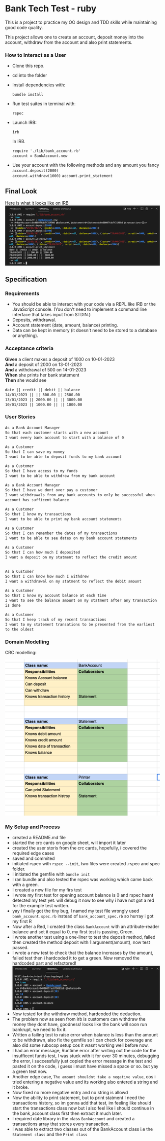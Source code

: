 # Bank Tech Test - ruby
This is a project to practice my OO design and TDD skills while maintaining good code quality.

This project allows one to create an account, deposit money into the account, withdraw from the account and also print statements.


### How to Interact as a User
- Clone this repo.
- cd into the folder
- Install dependencies with:

   ```shell
   bundle install
   ```

- Run test suites in terminal with:

   ```shell
   rspec 
   ```

- Launch IRB:

   ```shell
   irb
   ```

  In IRB.

   ```irb
   require './lib/bank_account.rb'
   account = BankAccount.new
   ```

- Use your account with the following methods and any amount you fancy
 `account.deposit(2000)`  
 `account.withdraw(1000)` 
 `account.print_statement` 

## Final Look 
Here is what it looks like on IRB 
![Final Look](image/finalshot.png)

## Specification

### Requirements

* You should be able to interact with your code via a REPL like IRB or the JavaScript console.  (You don't need to implement a command line interface that takes input from STDIN.)
* Deposits, withdrawal.
* Account statement (date, amount, balance) printing.
* Data can be kept in memory (it doesn't need to be stored to a database or anything).

### Acceptance criteria

**Given** a client makes a deposit of 1000 on 10-01-2023  
**And** a deposit of 2000 on 13-01-2023  
**And** a withdrawal of 500 on 14-01-2023  
**When** she prints her bank statement  
**Then** she would see

```
date || credit || debit || balance
14/01/2023 || || 500.00 || 2500.00
13/01/2023 || 2000.00 || || 3000.00
10/01/2023 || 1000.00 || || 1000.00
```

### User Stories 

```
As a Bank Account Manager 
So that each customer starts with a new account
I want every bank account to start with a balance of 0
```

```
As a Customer 
So that I can save my money
I want to be able to deposit funds to my bank account
```

```
As a Customer 
So that I have access to my funds
I want to be able to withdraw from my bank account
```

```
As a Bank Account Manager
So that I have we dont over pay a customer
I want withdrawals from any bank accounts to only be successful when account has sufficent balance
```
```
As a Customer 
So that I know my transactions
I want to be able to print my bank account statements
```

```
As a Customer 
So that I can remember the dates of my transactions
I want to be able to see dates on my bank account statements
```

```
As a Customer 
So that I can how much I deposited
I want a deposit on my statment to reflect the credit amount
```

```

As a Customer 
So that I can know how much I withdrew
I want a withdrawal on my statment to reflect the debit amount
```

```
As a Customer 
So that I know my account balance at each time
I want to see the balance amount on my statment after any transaction is done
```

```
As a Customer 
So that I keep track of my recent transactions
I want to my statement transations to be presented from the earliest to the oldest
```

### Domain Modelling

CRC modelling:

![CRC Model](image/crc_cardd.png)

### My Setup and Process
- created a README.md file
- started the crc cards on google sheet, will import it later
- created the user storis from the crc cards, hopefully, i covered the required edge cases
- saved and commited
- initiated rspec with `rspec --init`, two files were created .rspec and spec folder.
- I initiated the gemfile with `bundle init` 
- I ran bundle and also tested the rspec was working which came back with a green.
- I created a new file for my firs test
- I wrote my first test for opening account balance is 0 and rspec hasnt detected my test yet. will debug it now to see why i have not got a red for the example test written.
- yay i finally got the tiny bug, I named my test file wrongly used `bank_account.spec.rb` instead of `bank_account_spec.rb` so hurray i got my first R
- Now after a Red, I created the class `BankAccount` with an attribute-reader balance and set it equal to 0, my first test is passing, Green.
- I wrote another test using a one-liner to test the deposit method, failed then created the method deposit with 1 argument(amount), now test passed.
- I wrote a new test to check that the balance increases by the amount, failed test then i hardcoded it to get a green. Now removed the hardcoded part and refactored!
![Feature test passing](image/feature_test_1.png)
- Now tested for the withdraw method, hardcoded the deduction.
- The problem now as seen from irb is customers can withdraw the money they dont have, goodness! looks like the bank will soon run bankrupt, we need to fix it.
- Written a failing test to raise error when balance is less than the amount to be withdrawn, also fix the gemfile so I can check for coverage and also did some rubocop setup cos it wasnt working well before now.
- I had an error message, Runtime error after writing out the code for the insufficent funds test, I was stuck with it for over 30 minutes, debugging the error, i successfully just copied the error message in the test and pasted it on the code, i guess i must have missed a space or so. but yay a green test now.
- Another edge case, `The amount shouldnt take a negative value`, cos i tried entering a negative value and its working also entered a string and it broke.
- Now fixed no more negative entry and no string is allowd
- Now the ability to print statement, but to print statment I need the transactions history, so im gonna add that test, im feeling like  should start the transactions class now but i also feel like i should continue in the bank_account class first then extract it much later.
- I required date library in the class `BankAccount` and created a transactions array that stores every transaction.
- I was able to extract two classes out of the BankAccount class i.e the `Statement class` and the `Print class`